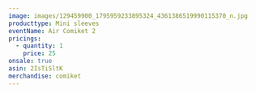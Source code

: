 ```yaml
---
image: images/129459900_1795959233895324_4361386519990115370_n.jpg
producttype: Mini sleeves
eventName: Air Comiket 2
pricings:
  - quantity: 1
    price: 25
onsale: true
asin: 2IsTiSltK
merchandise: comiket
---
```

